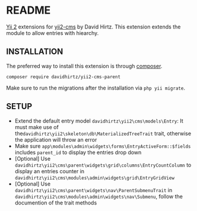 README
============================

[Yii 2](http://www.yiiframework.com/) extensions for [yii2-cms](https://github.com/davidhirtz/yii2-cms/) by David Hirtz.
This extension extends the module to allow entries with hiearchy.

INSTALLATION
-------------

The preferred way to install this extension is through [composer](http://getcomposer.org/download/).

```
composer require davidhirtz/yii2-cms-parent
```

Make sure to run the migrations after the installation via `php yii migrate`.

SETUP
-------------

- Extend the default entry model `davidhirtz\yii2\cms\models\Entry`: It must make use of the`davidhirtz\yii2\skeleton\db\MaterializedTreeTrait` trait, otherwise the application will throw an error
- Make sure `app\modules\admin\widgets\forms\EntryActiveForm::$fields` includes `parent_id` to display the entries drop down
- [Optional] Use `davidhirtz\yii2\cms\parent\widgets\grid\columns\EntryCountColumn` to display an entries counter in `davidhirtz\yii2\cms\modules\admin\widgets\grid\EntryGridView`
- [Optional] Use `davidhirtz\yii2\cms\parent\widgets\nav\ParentSubmenuTrait` in `davidhirtz\yii2\cms\modules\admin\widgets\nav\Submenu`, follow the documention of the trait methods

